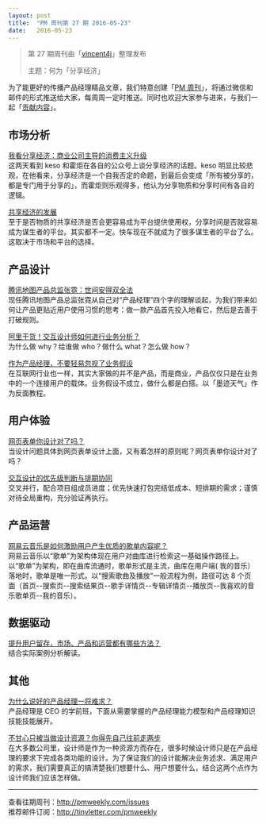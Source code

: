 ```yaml
---
layout: post
title:  "PM 周刊第 27 期 2016-05-23"
date:   2016-05-23
---
```


> 第 27 期周刊由「[vincent4j](http://pmweekly.com/contributors#vincent4j)」整理发布 
> 
> 主题：何为「分享经济」

为了能更好的传播产品经理精品文章，我们特意创建「[PM 周刊](http://pmweekly.com/)」，将通过微信和邮件的形式推送给大家，每周周一定时推送。同时也欢迎大家参与进来，与我们一起「[贡献内容](https://github.com/vincent4j/pmweekly.com/issues/new)」。

## 市场分析

[我看分享经济：商业公司主导的消费主义升级](http://mp.weixin.qq.com/s?__biz=MjM5MTk5MzM2MA==&mid=2650897567&idx=1&sn=f330f000debe2bc16cc587455d3c75b5&scene=23&srcid=0522wGseTHWukxvjtjwJhl65#rd)    
这两天看到 keso 和霍炬在各自的公众号上谈分享经济的话题。keso 明显比较悲观，在他看来，分享经济是一个自我否定的命题，到最后会变成「所有被分享的，都是专门用于分享的」，而霍炬则乐观得多，他认为分享物质和分享时间有各自的逻辑。    

[共享经济的发展](https://zhuanlan.zhihu.com/p/20946843)   
至于是否物质的共享经济是否会更容易成为平台提供使用权，分享时间是否就容易成为谋生者的平台。其实都不一定。快车现在不就成为了很多谋生者的平台了么。这取决于市场和平台的选择。  

## 产品设计 

[腾讯地图产品总监张霓：世间安得双全法](http://mp.weixin.qq.com/s?__biz=MjM5OTEwNjI2MA==&mid=2651731307&idx=1&sn=4898dd5c61049d6ca13d395a952b3300&scene=23&srcid=0521zNR19z1M7Cav8UPWXp7v#rd)   
现任腾讯地图产品总监张霓从自己对“产品经理”四个字的理解谈起，为我们带来如何让产品更贴近用户使用习惯的思考：做一款产品首先投入地看它，然后是去善于打破规则。    

[阿里干货！交互设计师如何进行业务分析？](http://mp.weixin.qq.com/s?__biz=MjM5NjA3ODI3Ng==&mid=2649828211&idx=1&sn=212c09b02f0965c6d1cbf2ce5957313e&scene=23&srcid=0518ax32y1lwm2Q78XwiCZjA#rd)   
为什么做 why？给谁做 who？做什么 what？怎么做 how？     

[作为产品经理，不要轻易忽视了业务假设](http://mp.weixin.qq.com/s?__biz=MzAxODIzODU0NQ==&mid=2650830312&idx=1&sn=fc62341f3ba9ff6686f3a08a9480006e&scene=23&srcid=0520LUb4r563elFZu4NI8eXh#rd)   
在互联网行业也一样，其实大家做的并不是产品，而是商业，产品仅仅只是在业务中的一个连接用户的载体。业务假设不成立，做什么都是白搭。以「墨迹天气」作为反面教程。    

## 用户体验

[网页表单你设计对了吗？](http://mp.weixin.qq.com/s?__biz=MjM5NTQ5MjIyMA==&mid=2654536867&idx=3&sn=e1be43a753921b8c10af623b410698fc&scene=23&srcid=05184AR4OhBc6RJAknJ38QVq#rd)   
当设计问题具体到网页表单设计上面，又有着怎样的原则呢？网页表单你设计对了吗？  

[交互设计的优先级判断与排期协同](https://zhuanlan.zhihu.com/p/20933368)   
交叉并行，配合项目组成员进度；优先快速打包完结低成本、短排期的需求；谨慎对待全局重构，充分验证再执行。    

## 产品运营   

[网易云音乐是如何激励用户产生优质的歌单内容呢？](http://www.pmcaff.com/discuss/index/221560254652480)   
网易云音乐以“歌单”为架构体现在用户对曲库进行检索这一基础操作路径上。以“歌单”为架构，即在曲库流通时，歌单形式是主流，曲库在用户端( 我的音乐）落地时，歌单是唯一形式。以“搜索歌曲及播放”一般流程为例，路径可达 8 个页面（首页--搜索页--搜索结果页--歌手详情页--专辑详情页--播放页--我喜欢的音乐歌单页--我的音乐）。   

## 数据驱动 

[提升用户留存，市场、产品和运营都有哪些方法？](https://zhuanlan.zhihu.com/p/20926034)      
结合实际案例分析解读。   

## 其他

[为什么说好的产品经理一将难求？](https://www.zhihu.com/question/41267806/answer/102046681)   
产品经理是 CEO 的学前班，下面从需要掌握的产品经理能力模型和产品经理知识技能技能展开。   

[不甘心只被当做设计资源？你得先自己往前走两步](https://zhuanlan.zhihu.com/p/20926845)    
在大多数公司里，设计师是作为一种资源方而存在，很多时候设计师只是在产品经理的要求下完成各类功能的设计。为了保证我们的设计能解决业务述求、满足用户的需求，我们需要真正的搞清楚我们想要什么、用户想要什么，结合这两个点作为设计师我们应该怎样做。  

---
查看往期周刊：<http://pmweekly.com/issues>     
推荐邮件订阅：<http://tinyletter.com/pmweekly>  
